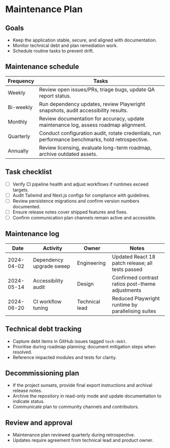 # Maintenance Plan

## Goals
- Keep the application stable, secure, and aligned with documentation.
- Monitor technical debt and plan remediation work.
- Schedule routine tasks to prevent drift.

## Maintenance schedule
| Frequency | Tasks |
| --- | --- |
| Weekly | Review open issues/PRs, triage bugs, update QA report status. |
| Bi-weekly | Run dependency updates, review Playwright snapshots, audit accessibility results. |
| Monthly | Review documentation for accuracy, update maintenance log, assess roadmap alignment. |
| Quarterly | Conduct configuration audit, rotate credentials, run performance benchmarks, hold retrospective. |
| Annually | Review licensing, evaluate long-term roadmap, archive outdated assets. |

## Task checklist
- [ ] Verify CI pipeline health and adjust workflows if runtimes exceed targets.
- [ ] Audit Tailwind and Next.js configs for compliance with guidelines.
- [ ] Review persistence migrations and confirm version numbers documented.
- [ ] Ensure release notes cover shipped features and fixes.
- [ ] Confirm communication plan channels remain active and accessible.

## Maintenance log
| Date | Activity | Owner | Notes |
| --- | --- | --- | --- |
| 2024-04-02 | Dependency upgrade sweep | Engineering | Updated React 18 patch release; all tests passed |
| 2024-05-14 | Accessibility audit | Design | Confirmed contrast ratios post-theme adjustments |
| 2024-06-20 | CI workflow tuning | Technical lead | Reduced Playwright runtime by parallelising suites |

## Technical debt tracking
- Capture debt items in GitHub issues tagged `tech-debt`.
- Prioritise during roadmap planning; document mitigation steps when resolved.
- Reference impacted modules and tests for clarity.

## Decommissioning plan
- If the project sunsets, provide final export instructions and archival release notes.
- Archive the repository in read-only mode and update documentation to indicate status.
- Communicate plan to community channels and contributors.

## Review and approval
- Maintenance plan reviewed quarterly during retrospective.
- Updates require agreement from technical lead and product owner.

